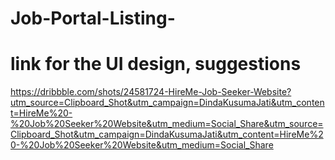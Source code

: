 # Job-Portal-Listing-

# link for the UI design, suggestions

https://dribbble.com/shots/24581724-HireMe-Job-Seeker-Website?utm_source=Clipboard_Shot&utm_campaign=DindaKusumaJati&utm_content=HireMe%20-%20Job%20Seeker%20Website&utm_medium=Social_Share&utm_source=Clipboard_Shot&utm_campaign=DindaKusumaJati&utm_content=HireMe%20-%20Job%20Seeker%20Website&utm_medium=Social_Share

